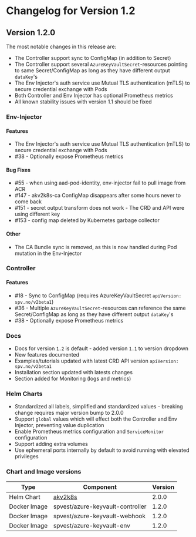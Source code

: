 # Changelog for Version 1.2

## Version 1.2.0

The most notable changes in this release are:

* The Controller support sync to ConfigMap (in addition to Secret)
* The Controller support several `AzureKeyVaultSecret`-resources pointing to same Secret/ConfigMap as long as they have different output `dataKey`'s
* The Env Injector's auth service use Mutual TLS authentication (mTLS) to secure credential exchange with Pods
* Both Controller and Env Injector has optional Prometheus metrics
* All known stability issues with version 1.1 should be fixed

### Env-Injector

#### Features

* The Env Injector's auth service use Mutual TLS authentication (mTLS) to secure credential exchange with Pods
* #38 - Optionally expose Prometheus metrics

#### Bug Fixes

* #55 - when using aad-pod-identity, env-injector fail to pull image from ACR
* #147 - akv2k8s-ca ConfigMap disappears after some hours never to come back
* #151 - secret output transform does not work - The CRD and API were using different key
* #153 - config map deleted by Kubernetes garbage collector

#### Other
* The CA Bundle sync is removed, as this is now handled during Pod mutation in the Env-Injector

### Controller

#### Features
* #18 - Sync to ConfigMap (requires AzureKeyVaultSecret `apiVersion: spv.no/v2beta1`)
* #36 - Multiple `AzureKeyVaultSecret`-resources can reference the same Secret/ConfigMap as long as they have different output `dataKey`'s
* #38 - Optionally expose Prometheus metrics

### Docs

* Docs for version `1.2` is default - added version `1.1` to version dropdown
* New features documented
* Examples/tutorials updated with latest CRD API version `apiVersion: spv.no/v2beta1`
* Installation section updated with latests changes
* Section added for Monitoring (logs and metrics)

### Helm Charts

* Standardized all labels, simplified and standardized values - breaking change requires major version bump to 2.0.0
* Support `global` values which will effect both the Controller and Env Injector, preventing value duplication
* Enable Prometheus metrics configuration and `ServiceMonitor` configuration
* Support adding extra volumes
* Use ephemeral ports internally by default to avoid running with elevated privileges   

### Chart and Image versions

| Type    |           Component                                   |                Version         |         
| ------- | ---------------------------------- | -----------------------------|
| Helm Chart | [akv2k8s](https://github.com/SparebankenVest/public-helm-charts/tree/master/stable/akv2k8s) | 2.0.0 |
| Docker Image | spvest/azure-keyvault-controller | 1.2.0 |
| Docker Image | spvest/azure-keyvault-webhook | 1.2.0 |
| Docker Image | spvest/azure-keyvault-env  | 1.2.0 |
